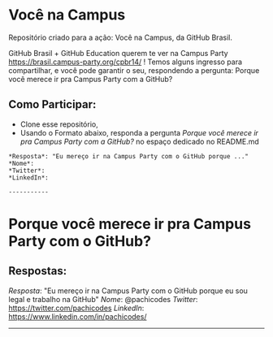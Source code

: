 # Você na Campus
Repositório criado para a ação: Você na Campus, da GitHub Brasil.

GitHub Brasil + GitHub Education querem te ver na Campus Party https://brasil.campus-party.org/cpbr14/ !
Temos alguns ingresso para compartilhar, e você pode garantir o seu, respondendo a pergunta: Porque você merece ir pra Campus Party com a GitHub?

## Como Participar: 
- Clone esse repositório,
- Usando o Formato abaixo, responda a pergunta *Porque você merece ir pra Campus Party com a GitHub?* no espaço dedicado no README.md
```
*Resposta*: "Eu mereço ir na Campus Party com o GitHub porque ..." 
*Nome*: 
*Twitter*:
*LinkedIn*: 

-----------
```

# Porque você merece ir pra Campus Party com o GitHub?
## Respostas:

*Resposta*: "Eu mereço ir na Campus Party com o GitHub porque eu sou legal e trabalho na GitHub" 
*Nome*: @pachicodes 
*Twitter*: https://twitter.com/pachicodes
*LinkedIn*:  https://www.linkedin.com/in/pachicodes/

-----------
